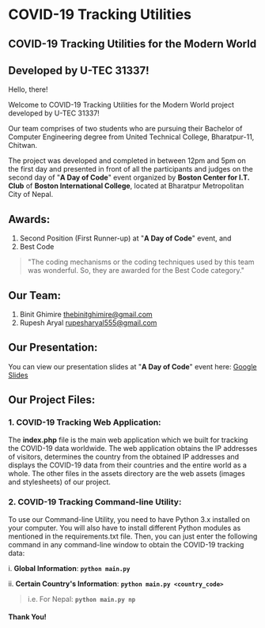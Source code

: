 # COVID-19 Tracking Utilities
## COVID-19 Tracking Utilities for the Modern World
## Developed by U-TEC 31337!

Hello, there!

Welcome to COVID-19 Tracking Utilities for the Modern World project developed by U-TEC 31337!

Our team comprises of two students who are pursuing their Bachelor of Computer Engineering degree from United Technical College, Bharatpur-11, Chitwan.

The project was developed and completed in between 12pm and 5pm on the first day and presented in front of all the participants and judges on the second day of "**A Day of Code**" event organized by **Boston Center for I.T. Club** of **Boston International College**, located at Bharatpur Metropolitan City of Nepal.

## Awards:
1. Second Position (First Runner-up) at "**A Day of Code**" event, and
2. Best Code
> "The coding mechanisms or the coding techniques used by this team was wonderful. So, they are awarded for the Best Code category."

## Our Team:
1. Binit Ghimire <thebinitghimire@gmail.com>
2. Rupesh Aryal <rupesharyal555@gmail.com>

## Our Presentation:
You can view our presentation slides at "**A Day of Code**" event here: [Google Slides](https://docs.google.com/presentation/d/1dI5LJDQotIAMSOubPi6oShPsm54MiHI8JxljozHXd3k/edit?usp=sharing)

## Our Project Files:

### 1. COVID-19 Tracking Web Application:
The **index.php** file is the main web application which we built for tracking the COVID-19 data worldwide. The web application obtains the IP addresses of visitors, determines the country from the obtained IP addresses and displays the COVID-19 data from their countries and the entire world as a whole. The other files in the assets directory are the web assets (images and stylesheets) of our project.

### 2. COVID-19 Tracking Command-line Utility:
To use our Command-line Utility, you need to have Python 3.x installed on your computer. You will also have to install different Python modules as mentioned in the requirements.txt file. Then, you can just enter the following command in any command-line window to obtain the COVID-19 tracking data:

i. **Global Information**: **`python main.py`**	

ii. **Certain Country's Information**: **`python main.py <country_code>`**
> i.e. For Nepal: **`python main.py np`**

#### **Thank You!**